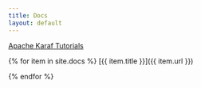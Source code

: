 ```yaml
---
title: Docs
layout: default
---
```


[Apache Karaf Tutorials](http://www.liquid-reality.de/Karaf-Tutorial/)

{% for item in site.docs %}
  [{{ item.title }}]({{ item.url }})

{% endfor %}
